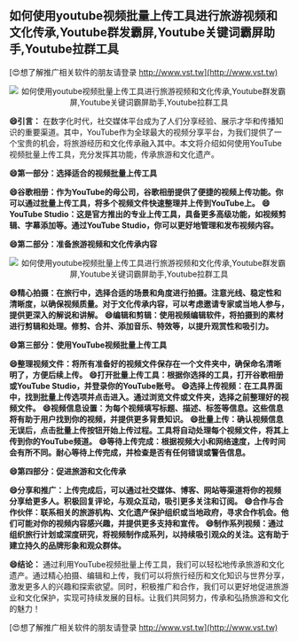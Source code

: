## **如何使用youtube视频批量上传工具进行旅游视频和文化传承,Youtube群发霸屏,Youtube关键词霸屏助手,Youtube拉群工具**

[😍想了解推广相关软件的朋友请登录 http://www.vst.tw](http://www.vst.tw)

 <center><img src="https://vst.tw/MP4/tuiguang/png/2.png" alt="如何使用youtube视频批量上传工具进行旅游视频和文化传承,Youtube群发霸屏,Youtube关键词霸屏助手,Youtube拉群工具"></center>

**😄引言：**
在数字化时代，社交媒体平台成为了人们分享经验、展示才华和传播知识的重要渠道。其中，YouTube作为全球最大的视频分享平台，为我们提供了一个宝贵的机会，将旅游经历和文化传承融入其中。本文将介绍如何使用YouTube视频批量上传工具，充分发挥其功能，传承旅游和文化遗产。

**😄第一部分：选择适合的视频批量上传工具**

**😄谷歌相册：作为YouTube的母公司，谷歌相册提供了便捷的视频上传功能。你可以通过批量上传工具，将多个视频文件快速整理并上传到YouTube上。**
**😄YouTube Studio：这是官方推出的专业上传工具，具备更多高级功能，如视频剪辑、字幕添加等。通过YouTube Studio，你可以更好地管理和发布视频内容。**

**😄第二部分：准备旅游视频和文化传承内容**

 <center><img src="https://vst.tw/MP4/tuiguang/png/6.png" alt="如何使用youtube视频批量上传工具进行旅游视频和文化传承,Youtube群发霸屏,Youtube关键词霸屏助手,Youtube拉群工具"></center>

**😄精心拍摄：在旅行中，选择合适的场景和角度进行拍摄。注意光线、稳定性和清晰度，以确保视频质量。对于文化传承内容，可以考虑邀请专家或当地人参与，提供更深入的解说和讲解。**
**😄编辑和剪辑：使用视频编辑软件，将拍摄到的素材进行剪辑和处理。修剪、合并、添加音乐、特效等，以提升观赏性和吸引力。**

**😄第三部分：使用YouTube视频批量上传工具**

**😄整理视频文件：将所有准备好的视频文件保存在一个文件夹中，确保命名清晰明了，方便后续上传。**
**😄打开批量上传工具：根据你选择的工具，打开谷歌相册或YouTube Studio，并登录你的YouTube账号。**
**😄选择上传视频：在工具界面中，找到批量上传选项并点击进入。通过浏览文件或文件夹，选择之前整理好的视频文件。**
**😄视频信息设置：为每个视频填写标题、描述、标签等信息。这些信息将有助于用户找到你的视频，并提供更多背景知识。**
**😄批量上传：确认视频信息无误后，点击批量上传按钮开始上传过程。工具将自动处理每个视频文件，将其上传到你的YouTube频道。**
**😄等待上传完成：根据视频大小和网络速度，上传时间会有所不同。耐心等待上传完成，并检查是否有任何错误或警告信息。**

**😄第四部分：促进旅游和文化传承**

**😄分享和推广：上传完成后，可以通过社交媒体、博客、网站等渠道将你的视频分享给更多人。积极回复评论，与观众互动，吸引更多关注和订阅。**
**😄合作与合作伙伴：联系相关的旅游机构、文化遗产保护组织或当地政府，寻求合作机会。他们可能对你的视频内容感兴趣，并提供更多支持和宣传。**
**😄制作系列视频：通过组织旅行计划或深度研究，将视频制作成系列，以持续吸引观众的关注。这有助于建立持久的品牌形象和观众群体。**

**😄结论：**
通过利用YouTube视频批量上传工具，我们可以轻松地传承旅游和文化遗产。通过精心拍摄、编辑和上传，我们可以将旅行经历和文化知识与世界分享，激发更多人的兴趣和探索欲望。同时，积极推广和合作，我们可以更好地促进旅游业和文化保护，实现可持续发展的目标。让我们共同努力，传承和弘扬旅游和文化的魅力！

[😍想了解推广相关软件的朋友请登录 http://www.vst.tw](http://www.vst.tw)



